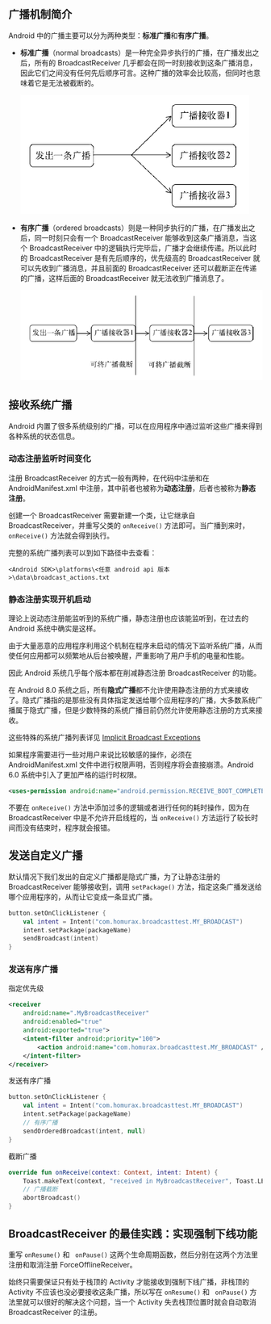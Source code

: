 ## 广播机制简介

Android 中的广播主要可以分为两种类型：**标准广播**和**有序广播**。

- **标准广播**（normal broadcasts）是一种完全异步执行的广播，在广播发出之后，所有的 BroadcastReceiver 几乎都会在同一时刻接收到这条广播消息，因此它们之间没有任何先后顺序可言。这种广播的效率会比较高，但同时也意味着它是无法被截断的。

  ![](../images/chapter06/normal_broadcasts.png)

- **有序广播**（ordered broadcasts）则是一种同步执行的广播，在广播发出之后，同一时刻只会有一个 BroadcastReceiver 能够收到这条广播消息，当这个 BroadcastReceiver 中的逻辑执行完毕后，广播才会继续传递。所以此时的 BroadcastReceiver 是有先后顺序的，优先级高的 BroadcastReceiver 就可以先收到广播消息，并且前面的 BroadcastReceiver 还可以截断正在传递的广播，这样后面的 BroadcastReceiver 就无法收到广播消息了。

  ![](../images/chapter06/ordered_broadcasts.png)

## 接收系统广播

Android 内置了很多系统级别的广播，可以在应用程序中通过监听这些广播来得到各种系统的状态信息。

### 动态注册监听时间变化

注册 BroadcastReceiver 的方式一般有两种，在代码中注册和在 AndroidManifest.xml 中注册，其中前者也被称为**动态注册**，后者也被称为**静态注册**。

创建一个 BroadcastReceiver 需要新建一个类，让它继承自 BroadcastReceiver，并重写父类的 `onReceive()` 方法即可。当广播到来时， `onReceive()` 方法就会得到执行。

完整的系统广播列表可以到如下路径中去查看：

```
<Android SDK>\platforms\<任意 android api 版本>\data\broadcast_actions.txt
```

### 静态注册实现开机启动

理论上说动态注册能监听到的系统广播，静态注册也应该能监听到，在过去的 Android 系统中确实是这样。

由于大量恶意的应用程序利用这个机制在程序未启动的情况下监听系统广播，从而使任何应用都可以频繁地从后台被唤醒，严重影响了用户手机的电量和性能。

因此 Android 系统几乎每个版本都在削减静态注册 BroadcastReceiver 的功能。

在 Android 8.0 系统之后，所有**隐式广播**都不允许使用静态注册的方式来接收了。隐式广播指的是那些没有具体指定发送给哪个应用程序的广播，大多数系统广播属于隐式广播，但是少数特殊的系统广播目前仍然允许使用静态注册的方式来接收。

这些特殊的系统广播列表详见 [Implicit Broadcast Exceptions](https://developer.android.com/guide/components/broadcast-exceptions)

如果程序需要进行一些对用户来说比较敏感的操作，必须在 AndroidManifest.xml 文件中进行权限声明，否则程序将会直接崩溃。Android 6.0 系统中引入了更加严格的运行时权限。

```xml
<uses-permission android:name="android.permission.RECEIVE_BOOT_COMPLETED" />
```

不要在 `onReceive()` 方法中添加过多的逻辑或者进行任何的耗时操作，因为在 BroadcastReceiver 中是不允许开启线程的，当 `onReceive()` 方法运行了较长时间而没有结束时，程序就会报错。

## 发送自定义广播

默认情况下我们发出的自定义广播都是隐式广播，为了让静态注册的 BroadcastReceiver 能够接收到，调用 `setPackage()` 方法，指定这条广播发送给哪个应用程序的，从而让它变成一条显式广播。

```kotlin
button.setOnClickListener {
    val intent = Intent("com.homurax.broadcasttest.MY_BROADCAST")
    intent.setPackage(packageName)
    sendBroadcast(intent)
}
```

### 发送有序广播

指定优先级

```xml
<receiver
    android:name=".MyBroadcastReceiver"
    android:enabled="true"
    android:exported="true">
    <intent-filter android:priority="100">
        <action android:name="com.homurax.broadcasttest.MY_BROADCAST" />
    </intent-filter>
</receiver>
```

发送有序广播

```kotlin
button.setOnClickListener {
    val intent = Intent("com.homurax.broadcasttest.MY_BROADCAST")
    intent.setPackage(packageName)
    // 有序广播
    sendOrderedBroadcast(intent, null)
}
```

截断广播

```kotlin
override fun onReceive(context: Context, intent: Intent) {
    Toast.makeText(context, "received in MyBroadcastReceiver", Toast.LENGTH_LONG).show()
    // 广播截断
    abortBroadcast()
}
```

## BroadcastReceiver 的最佳实践：实现强制下线功能

重写 `onResume()` 和 ` onPause()` 这两个生命周期函数，然后分别在这两个方法里注册和取消注册 ForceOfflineReceiver。

始终只需要保证只有处于栈顶的 Activity 才能接收到强制下线广播，非栈顶的 Activity 不应该也没必要接收这条广播，所以写在  `onResume()` 和 ` onPause()` 方法里就可以很好的解决这个问题，当一个 Activity 失去栈顶位置时就会自动取消 BroadcastReceiver 的注册。























